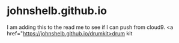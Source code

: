 # johnshelb.github.io
I am adding this to the read me to see if I can push from cloud9.
<a href="https://johnshelb.github.io/drumkit>drum kit</a>
